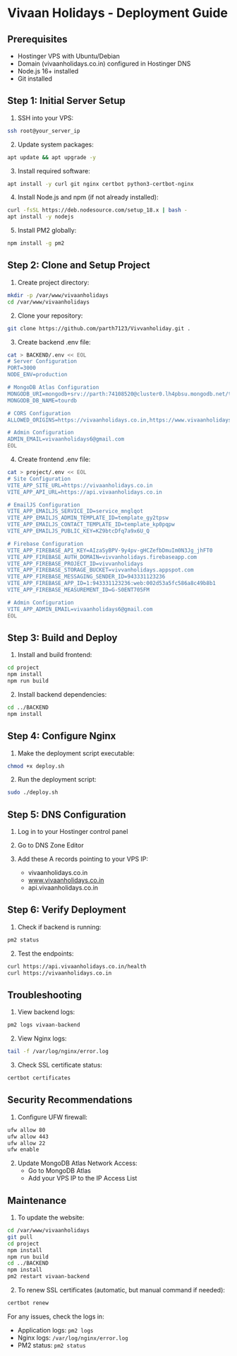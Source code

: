 # Vivaan Holidays - Deployment Guide

## Prerequisites
- Hostinger VPS with Ubuntu/Debian
- Domain (vivaanholidays.co.in) configured in Hostinger DNS
- Node.js 16+ installed
- Git installed

## Step 1: Initial Server Setup

1. SSH into your VPS:
```bash
ssh root@your_server_ip
```

2. Update system packages:
```bash
apt update && apt upgrade -y
```

3. Install required software:
```bash
apt install -y curl git nginx certbot python3-certbot-nginx
```

4. Install Node.js and npm (if not already installed):
```bash
curl -fsSL https://deb.nodesource.com/setup_18.x | bash -
apt install -y nodejs
```

5. Install PM2 globally:
```bash
npm install -g pm2
```

## Step 2: Clone and Setup Project

1. Create project directory:
```bash
mkdir -p /var/www/vivaanholidays
cd /var/www/vivaanholidays
```

2. Clone your repository:
```bash
git clone https://github.com/parth7123/Vivvanholiday.git .
```

3. Create backend .env file:
```bash
cat > BACKEND/.env << EOL
# Server Configuration
PORT=3000
NODE_ENV=production

# MongoDB Atlas Configuration
MONGODB_URI=mongodb+srv://parth:74108520@cluster0.lh4pbsu.mongodb.net/tourdb?retryWrites=true&w=majority&appName=Cluster0
MONGODB_DB_NAME=tourdb

# CORS Configuration
ALLOWED_ORIGINS=https://vivaanholidays.co.in,https://www.vivaanholidays.co.in,http://localhost:5173

# Admin Configuration
ADMIN_EMAIL=vivaanholidays6@gmail.com
EOL
```

4. Create frontend .env file:
```bash
cat > project/.env << EOL
# Site Configuration
VITE_APP_SITE_URL=https://vivaanholidays.co.in
VITE_APP_API_URL=https://api.vivaanholidays.co.in

# EmailJS Configuration
VITE_APP_EMAILJS_SERVICE_ID=service_mnglqot
VITE_APP_EMAILJS_ADMIN_TEMPLATE_ID=template_gy2tpsw
VITE_APP_EMAILJS_CONTACT_TEMPLATE_ID=template_kp0pqpw
VITE_APP_EMAILJS_PUBLIC_KEY=KZ9btcDfq7a9x6U_Q

# Firebase Configuration
VITE_APP_FIREBASE_API_KEY=AIzaSyBPV-9y4pv-gHCZefbDmuIm0N3Jg_jhFT0
VITE_APP_FIREBASE_AUTH_DOMAIN=vivvanholidays.firebaseapp.com
VITE_APP_FIREBASE_PROJECT_ID=vivvanholidays
VITE_APP_FIREBASE_STORAGE_BUCKET=vivvanholidays.appspot.com
VITE_APP_FIREBASE_MESSAGING_SENDER_ID=943331123236
VITE_APP_FIREBASE_APP_ID=1:943331123236:web:002d53a5fc586a8c49b8b1
VITE_APP_FIREBASE_MEASUREMENT_ID=G-S0ENT705FM

# Admin Configuration
VITE_APP_ADMIN_EMAIL=vivaanholidays6@gmail.com
EOL
```

## Step 3: Build and Deploy

1. Install and build frontend:
```bash
cd project
npm install
npm run build
```

2. Install backend dependencies:
```bash
cd ../BACKEND
npm install
```

## Step 4: Configure Nginx

1. Make the deployment script executable:
```bash
chmod +x deploy.sh
```

2. Run the deployment script:
```bash
sudo ./deploy.sh
```

## Step 5: DNS Configuration

1. Log in to your Hostinger control panel

2. Go to DNS Zone Editor

3. Add these A records pointing to your VPS IP:
   - vivaanholidays.co.in
   - www.vivaanholidays.co.in
   - api.vivaanholidays.co.in

## Step 6: Verify Deployment

1. Check if backend is running:
```bash
pm2 status
```

2. Test the endpoints:
```bash
curl https://api.vivaanholidays.co.in/health
curl https://vivaanholidays.co.in
```

## Troubleshooting

1. View backend logs:
```bash
pm2 logs vivaan-backend
```

2. View Nginx logs:
```bash
tail -f /var/log/nginx/error.log
```

3. Check SSL certificate status:
```bash
certbot certificates
```

## Security Recommendations

1. Configure UFW firewall:
```bash
ufw allow 80
ufw allow 443
ufw allow 22
ufw enable
```

2. Update MongoDB Atlas Network Access:
   - Go to MongoDB Atlas
   - Add your VPS IP to the IP Access List

## Maintenance

1. To update the website:
```bash
cd /var/www/vivaanholidays
git pull
cd project
npm install
npm run build
cd ../BACKEND
npm install
pm2 restart vivaan-backend
```

2. To renew SSL certificates (automatic, but manual command if needed):
```bash
certbot renew
```

For any issues, check the logs in:
- Application logs: `pm2 logs`
- Nginx logs: `/var/log/nginx/error.log`
- PM2 status: `pm2 status` 